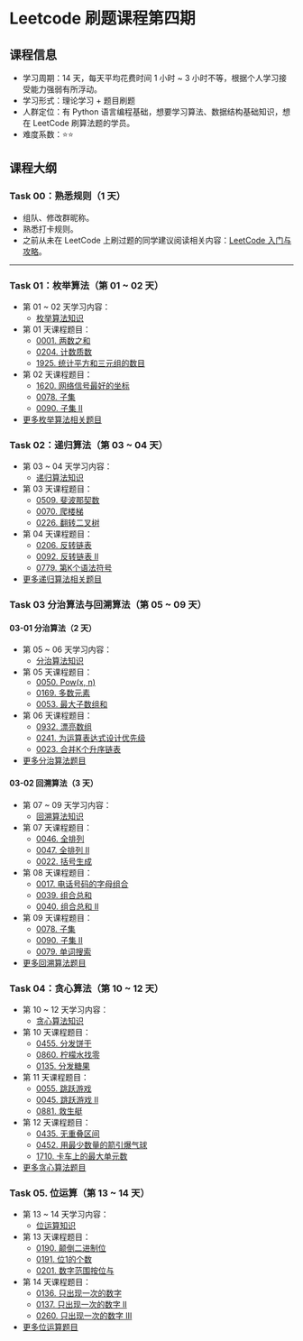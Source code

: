 # Leetcode 刷题课程第四期

## 课程信息

- 学习周期：14 天，每天平均花费时间 1 小时 ~ 3 小时不等，根据个人学习接受能力强弱有所浮动。
- 学习形式：理论学习 + 题目刷题
- 人群定位：有 Python 语言编程基础，想要学习算法、数据结构基础知识，想在 LeetCode 刷算法题的学员。
- 难度系数：⭐⭐

## 课程大纲

### Task 00：熟悉规则（1 天）

- 组队、修改群昵称。
- 熟悉打卡规则。
- 之前从未在 LeetCode 上刷过题的同学建议阅读相关内容：[LeetCode 入门与攻略](https://github.com/itcharge/LeetCode-Py/blob/main/Contents/00.Introduction/03.LeetCode-Guide.md)。

---

### Task 01：枚举算法（第 01 ~ 02 天）

- 第 01 ~ 02 天学习内容：
  - [枚举算法知识](https://github.com/itcharge/LeetCode-Py/blob/main/Contents/09.Algorithm-Base/01.Enumeration-Algorithm/01.Enumeration-Algorithm.md)
- 第 01 天课程题目：
  - [0001. 两数之和](https://leetcode.cn/problems/two-sum/)
  - [0204. 计数质数](https://leetcode.cn/problems/count-primes/)
  - [1925. 统计平方和三元组的数目](https://leetcode.cn/problems/count-square-sum-triples/)
- 第 02 天课程题目：
  - [1620. 网络信号最好的坐标](https://leetcode.cn/problems/coordinate-with-maximum-network-quality/)
  - [0078. 子集](https://leetcode.cn/problems/subsets/)
  - [0090. 子集 II](https://leetcode.cn/problems/subsets-ii/)
- [更多枚举算法相关题目](https://github.com/itcharge/LeetCode-Py/blob/main/Contents/09.Algorithm-Base/01.Enumeration-Algorithm/02.Enumeration-Algorithm-List.md)

### Task 02：递归算法（第 03 ~ 04 天）

- 第 03 ~ 04 天学习内容：
  - [递归算法知识](https://github.com/itcharge/LeetCode-Py/blob/main/Contents/09.Algorithm-Base/02.Recursive-Algorithm/01.Recursive-Algorithm.md)
- 第 03 天课程题目：
  - [0509. 斐波那契数](https://leetcode.cn/problems/fibonacci-number/)
  - [0070. 爬楼梯](https://leetcode.cn/problems/climbing-stairs/)
  - [0226. 翻转二叉树](https://leetcode.cn/problems/invert-binary-tree/)
- 第 04 天课程题目：
  - [0206. 反转链表](https://leetcode.cn/problems/reverse-linked-list/)
  - [0092. 反转链表 II](https://leetcode.cn/problems/reverse-linked-list-ii/)
  - [0779. 第K个语法符号](https://leetcode.cn/problems/k-th-symbol-in-grammar/)
- [更多递归算法相关题目](https://github.com/itcharge/LeetCode-Py/blob/main/Contents/09.Algorithm-Base/02.Recursive-Algorithm/02.Recursive-Algorithm-List.md)

### Task 03 分治算法与回溯算法（第 05 ~ 09 天）

#### 03-01 分治算法（2 天）

- 第 05 ~ 06 天学习内容：
  - [分治算法知识](https://github.com/itcharge/LeetCode-Py/blob/main/Contents/09.Algorithm-Base/03.Divide-And-Conquer-Algorithm/01.Divide-And-Conquer-Algorithm.md)
- 第 05 天课程题目：
  - [0050. Pow(x, n)](https://leetcode.cn/problems/powx-n/)
  - [0169. 多数元素](https://leetcode.cn/problems/majority-element/)
  - [0053. 最大子数组和](https://leetcode.cn/problems/maximum-subarray/)
- 第 06 天课程题目：
  - [0932. 漂亮数组](https://leetcode.cn/problems/beautiful-array/)
  - [0241. 为运算表达式设计优先级](https://leetcode.cn/problems/different-ways-to-add-parentheses/)
  - [0023. 合并K个升序链表](https://leetcode.cn/problems/merge-k-sorted-lists/)
- [更多分治算法题目](https://github.com/itcharge/LeetCode-Py/blob/main/Contents/09.Algorithm-Base/03.Divide-And-Conquer-Algorithm/02.Divide-And-Conquer-Algorithm-List.md)

#### 03-02 回溯算法（3 天）

- 第 07 ~ 09 天学习内容：
  - [回溯算法知识](https://github.com/itcharge/LeetCode-Py/blob/main/Contents/09.Algorithm-Base/04.Backtracking-Algorithm/01.Backtracking-Algorithm.md)
- 第 07 天课程题目：
  - [0046. 全排列](https://leetcode.cn/problems/permutations/)
  - [0047. 全排列 II](https://leetcode.cn/problems/permutations-ii/)
  - [0022. 括号生成](https://leetcode.cn/problems/generate-parentheses/)
- 第 08 天课程题目：
  - [0017. 电话号码的字母组合](https://leetcode.cn/problems/letter-combinations-of-a-phone-number/)
  - [0039. 组合总和](https://leetcode.cn/problems/combination-sum/)
  - [0040. 组合总和 II](https://leetcode.cn/problems/combination-sum-ii/)
- 第 09 天课程题目：
  - [0078. 子集](https://leetcode.cn/problems/subsets/)
  - [0090. 子集 II](https://leetcode.cn/problems/subsets-ii/)
  - [0079. 单词搜索](https://leetcode.cn/problems/word-search/)
- [更多回溯算法题目](https://github.com/itcharge/LeetCode-Py/blob/main/Contents/09.Algorithm-Base/04.Backtracking-Algorithm/02.Backtracking-Algorithm-List.md)

### Task 04：贪心算法（第 10 ~ 12 天）

- 第 10 ~ 12 天学习内容：
  - [贪心算法知识](https://github.com/itcharge/LeetCode-Py/blob/main/Contents/09.Algorithm-Base/05.Greedy-Algorithm/01.Greedy-Algorithm.md)
- 第 10 天课程题目：
  - [0455. 分发饼干](https://leetcode.cn/problems/assign-cookies/)
  - [0860. 柠檬水找零](https://leetcode.cn/problems/lemonade-change/)
  - [0135. 分发糖果](https://leetcode.cn/problems/candy/)
- 第 11 天课程题目：
  - [0055. 跳跃游戏](https://leetcode.cn/problems/jump-game/)
  - [0045. 跳跃游戏 II](https://leetcode.cn/problems/jump-game-ii/)
  - [0881. 救生艇](https://leetcode.cn/problems/boats-to-save-people/)
- 第 12 天课程题目：
  - [0435. 无重叠区间](https://leetcode.cn/problems/non-overlapping-intervals/)
  - [0452. 用最少数量的箭引爆气球](https://leetcode.cn/problems/minimum-number-of-arrows-to-burst-balloons/)
  - [1710. 卡车上的最大单元数](https://leetcode.cn/problems/maximum-units-on-a-truck/)
- [更多贪心算法题目](https://github.com/itcharge/LeetCode-Py/blob/main/Contents/09.Algorithm-Base/05.Greedy-Algorithm/02.Greedy-Algorithm-List.md)

### Task 05. 位运算（第 13 ~ 14 天）

- 第 13 ~ 14 天学习内容：
  - [位运算知识](https://github.com/itcharge/LeetCode-Py/blob/main/Contents/09.Algorithm-Base/06.Bit-Operation/01.Bit-Operation.md)
- 第 13 天课程题目：
  - [0190. 颠倒二进制位](https://leetcode.cn/problems/reverse-bits/)
  - [0191. 位1的个数](https://leetcode.cn/problems/number-of-1-bits/)
  - [0201. 数字范围按位与](https://leetcode.cn/problems/bitwise-and-of-numbers-range/)
- 第 14 天课程题目：
  - [0136. 只出现一次的数字](https://leetcode.cn/problems/single-number/)
  - [0137. 只出现一次的数字 II](https://leetcode.cn/problems/single-number-ii/)
  - [0260. 只出现一次的数字 III](https://leetcode.cn/problems/single-number-iii/)
- [更多位运算题目](https://github.com/itcharge/LeetCode-Py/blob/main/Contents/09.Algorithm-Base/06.Bit-Operation/02.Bit-Operation-List.md)
